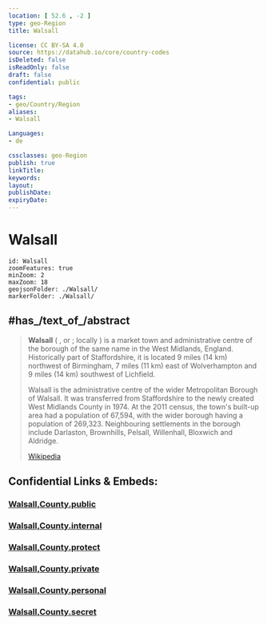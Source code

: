 ```yaml
---
location: [ 52.6 , -2 ] 
type: geo-Region
title: Walsall

license: CC BY-SA 4.0
source: https://datahub.io/core/country-codes
isDeleted: false
isReadOnly: false
draft: false
confidential: public

tags:
- geo/Country/Region
aliases:
- Walsall

Languages:
- de

cssclasses: geo-Region
publish: true
linkTitle: 
keywords: 
layout: 
publishDate: 
expiryDate: 
---
```


# Walsall

```leaflet
id: Walsall
zoomFeatures: true 
minZoom: 2 
maxZoom: 18
geojsonFolder: ./Walsall/
markerFolder: ./Walsall/
```
## #has_/text_of_/abstract 


> **Walsall** ( , or ; locally ) is a market town and administrative centre of the borough of the same name in the West Midlands, England. Historically part of Staffordshire, it is located 9 miles (14 km) northwest of Birmingham, 7 miles (11 km) east of Wolverhampton and 9 miles (14 km) southwest of Lichfield.
>
> Walsall is the administrative centre of the wider Metropolitan Borough of Walsall. It was transferred from Staffordshire to the newly created West Midlands County in 1974. At the 2011 census, the town's built-up area had a population of 67,594, with the wider borough having a population of 269,323. Neighbouring settlements in the borough include Darlaston, Brownhills, Pelsall, Willenhall, Bloxwich and Aldridge.
>
> [Wikipedia](https://en.wikipedia.org/wiki/Walsall)


## Confidential Links & Embeds: 

### [Walsall,County.public](/_public/\Earth\Continent\Europe\Europe~North\UK\England\Regions~England\West_Midlands,Region\Staffordshire,CountyWalsall,County.public.md) 

### [Walsall,County.internal](/_internal/\Earth\Continent\Europe\Europe~North\UK\England\Regions~England\West_Midlands,Region\Staffordshire,CountyWalsall,County.internal.md) 

### [Walsall,County.protect](/_protect/\Earth\Continent\Europe\Europe~North\UK\England\Regions~England\West_Midlands,Region\Staffordshire,CountyWalsall,County.protect.md) 

### [Walsall,County.private](/_private/\Earth\Continent\Europe\Europe~North\UK\England\Regions~England\West_Midlands,Region\Staffordshire,CountyWalsall,County.private.md) 

### [Walsall,County.personal](/_personal/\Earth\Continent\Europe\Europe~North\UK\England\Regions~England\West_Midlands,Region\Staffordshire,CountyWalsall,County.personal.md) 

### [Walsall,County.secret](/_secret/\Earth\Continent\Europe\Europe~North\UK\England\Regions~England\West_Midlands,Region\Staffordshire,CountyWalsall,County.secret.md)

